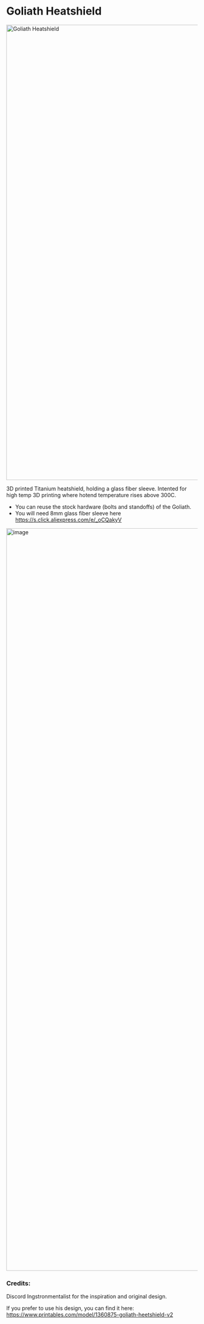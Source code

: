 # Goliath Heatshield
<img width="1600" height="1200" alt="Goliath Heatshield" src="https://github.com/user-attachments/assets/bae75090-3836-435d-a02c-43af4043faef" />

3D printed Titanium heatshield, holding a glass fiber sleeve. Intented for high temp 3D printing where hotend temperature rises above 300C.

* You can reuse the stock hardware (bolts and standoffs) of the Goliath.
* You will need 8mm glass fiber sleeve here https://s.click.aliexpress.com/e/_oCQakyV 



<img width="2147" height="1957" alt="image" src="https://github.com/user-attachments/assets/96a1d619-153a-42d1-b34a-f40e8638b7f2" />


### Credits:  
Discord Ingstronmentalist for the inspiration and original design. 

If you prefer to use his design, you can find it here: 
https://www.printables.com/model/1360875-goliath-heetshield-v2
